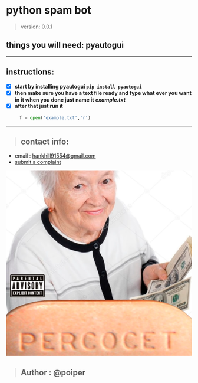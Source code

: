 # **python spam bot** 
> version: 0.0.1
## **things you will need: pyautogui**
---
## **instructions:**
- [x] **start by installing pyautogui `pip install pyautogui`**
- [x] **then make sure you have a text file ready and type what ever you want in it when you done just name it** ***example.txt***
- [x] **after that just run it**

```python
     f = open('example.txt','r')
```

---

> ## **contact info:**

- email :
hankhill91554@gmail.com
- [submit a complaint](https://forms.gle/VYwWheyVNPfQAf8L7 "tell me if theres an error or if somethings wrong")


![pog](perc.png)
>## **Author : @poiper**